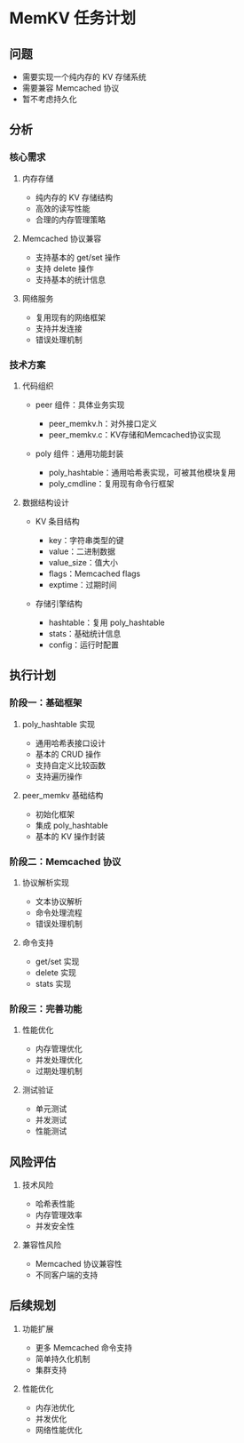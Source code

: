 # MemKV 任务计划

## 问题
- 需要实现一个纯内存的 KV 存储系统
- 需要兼容 Memcached 协议
- 暂不考虑持久化

## 分析

### 核心需求
1. 内存存储
   - 纯内存的 KV 存储结构
   - 高效的读写性能
   - 合理的内存管理策略

2. Memcached 协议兼容
   - 支持基本的 get/set 操作
   - 支持 delete 操作
   - 支持基本的统计信息

3. 网络服务
   - 复用现有的网络框架
   - 支持并发连接
   - 错误处理机制

### 技术方案

1. 代码组织
   - peer 组件：具体业务实现
     - peer_memkv.h：对外接口定义
     - peer_memkv.c：KV存储和Memcached协议实现
   
   - poly 组件：通用功能封装
     - poly_hashtable：通用哈希表实现，可被其他模块复用
     - poly_cmdline：复用现有命令行框架

2. 数据结构设计
   - KV 条目结构
     - key：字符串类型的键
     - value：二进制数据
     - value_size：值大小
     - flags：Memcached flags
     - exptime：过期时间

   - 存储引擎结构
     - hashtable：复用 poly_hashtable
     - stats：基础统计信息
     - config：运行时配置

## 执行计划

### 阶段一：基础框架
1. poly_hashtable 实现
   - 通用哈希表接口设计
   - 基本的 CRUD 操作
   - 支持自定义比较函数
   - 支持遍历操作

2. peer_memkv 基础结构
   - 初始化框架
   - 集成 poly_hashtable
   - 基本的 KV 操作封装

### 阶段二：Memcached 协议
1. 协议解析实现
   - 文本协议解析
   - 命令处理流程
   - 错误处理机制

2. 命令支持
   - get/set 实现
   - delete 实现
   - stats 实现

### 阶段三：完善功能
1. 性能优化
   - 内存管理优化
   - 并发处理优化
   - 过期处理机制

2. 测试验证
   - 单元测试
   - 并发测试
   - 性能测试

## 风险评估
1. 技术风险
   - 哈希表性能
   - 内存管理效率
   - 并发安全性

2. 兼容性风险
   - Memcached 协议兼容性
   - 不同客户端的支持

## 后续规划
1. 功能扩展
   - 更多 Memcached 命令支持
   - 简单持久化机制
   - 集群支持

2. 性能优化
   - 内存池优化
   - 并发优化
   - 网络性能优化
